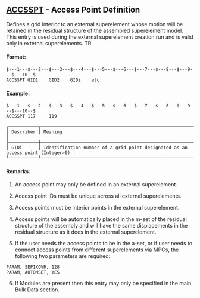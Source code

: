 ## [ACCSSPT](https://nexus.hexagon.com/documentationcenter/bundle/MSC_Nastran_2022.4/page/Nastran_Combined_Book/qrg/bulkab/TOC.ACCSSPT.xhtml) - Access Point Definition

Defines a grid interior to an external superelement whose motion will be retained in the residual structure of the assembled superelement model. This entry is used during the external superelement creation run and is valid only in external superelements. TR

#### Format:

```nastran
$---1---$---2---$---3---$---4---$---5---$---6---$---7---$---8---$---9---$---10--$
ACCSSPT GID1    GID2    GIDi    etc                                             
```
#### Example:

```nastran
$---1---$---2---$---3---$---4---$---5---$---6---$---7---$---8---$---9---$---10--$
ACCSSPT 117     119                                                             
```
```text
┌───────────┬─────────────────────────────────────────────────────────────────────────────────┐
│ Describer │ Meaning                                                                         │
├───────────┼─────────────────────────────────────────────────────────────────────────────────┤
│ GIDi      │ Identification number of a grid point designated as an access point (Integer>0) │
└───────────┴─────────────────────────────────────────────────────────────────────────────────┘
```
#### Remarks:

1. An access point may only be defined in an external superelement.

2. Access point IDs must be unique across all external superelements.

3. Access points must be interior points in the external superelement.

4. Access points will be automatically placed in the m-set of the residual structure of the assembly and will have the same displacements in the residual structure as it does in the external superelement.

5. If the user needs the access points to be in the a-set, or if user needs to connect access points from different superelements via MPCs, the following two parameters are required:

```nastran
PARAM, SEP1XOVR, 128
PARAM, AUTOMSET, YES
```

6. If Modules are present then this entry may only be specified in the main Bulk Data section.

